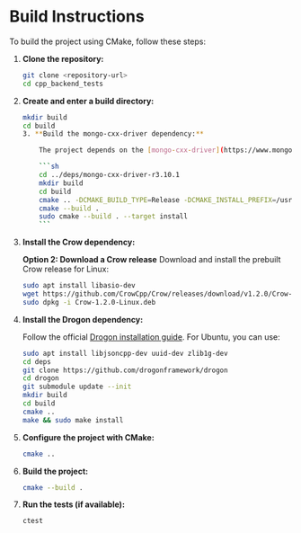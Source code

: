 # Build Instructions

To build the project using CMake, follow these steps:

1. **Clone the repository:**
    ```sh
    git clone <repository-url>
    cd cpp_backend_tests
    ```

2. **Create and enter a build directory:**
    ```sh
    mkdir build
    cd build
    3. **Build the mongo-cxx-driver dependency:**

        The project depends on the [mongo-cxx-driver](https://www.mongodb.com/docs/languages/cpp/cpp-driver/current/get-started/). To build it from the `deps` directory:

        ```sh
        cd ../deps/mongo-cxx-driver-r3.10.1
        mkdir build
        cd build
        cmake .. -DCMAKE_BUILD_TYPE=Release -DCMAKE_INSTALL_PREFIX=/usr/local -DCMAKE_CXX_STANDARD=17
        cmake --build .
        sudo cmake --build . --target install
        ```

4. **Install the Crow dependency:**

    **Option 2: Download a Crow release**
    Download and install the prebuilt Crow release for Linux:

    ```sh
    sudo apt install libasio-dev
    wget https://github.com/CrowCpp/Crow/releases/download/v1.2.0/Crow-1.2.0-Linux.deb
    sudo dpkg -i Crow-1.2.0-Linux.deb
    ```

5. **Install the Drogon dependency:**

    Follow the official [Drogon installation guide](https://github.com/drogonframework/drogon/wiki/ENG-02-Installation). For Ubuntu, you can use:

    ```sh
    sudo apt install libjsoncpp-dev uuid-dev zlib1g-dev 
    cd deps
    git clone https://github.com/drogonframework/drogon
    cd drogon
    git submodule update --init
    mkdir build
    cd build
    cmake ..
    make && sudo make install
    ```
3. **Configure the project with CMake:**
    ```sh
    cmake ..
    ```

4. **Build the project:**
    ```sh
    cmake --build .
    ```

5. **Run the tests (if available):**
    ```sh
    ctest
    ```